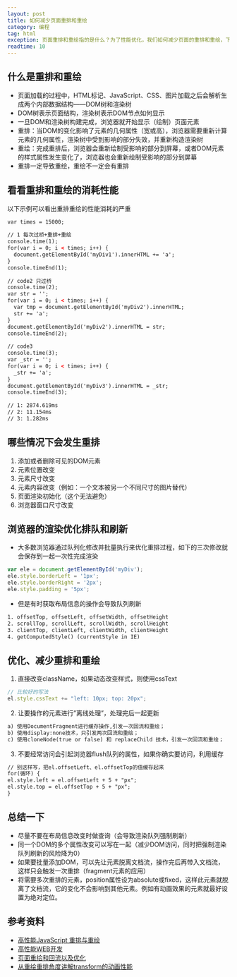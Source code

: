 ```yaml
---
layout: post
title: 如何减少页面重排和重绘
category: 编程
tag: html
exception: 页面重排和重绘指的是什么？为了性能优化，我们如何减少页面的重排和重绘，下面看一看吧
readtime: 10
---
```


## 什么是重排和重绘
* 页面加载的过程中，HTML标记、JavaScript、CSS、图片加载之后会解析生成两个内部数据结构——DOM树和渲染树
* DOM树表示页面结构，渲染树表示DOM节点如何显示
* 一旦DOM和渲染树构建完成，浏览器就开始显示（绘制）页面元素
* 重排：当DOM的变化影响了元素的几何属性（宽或高），浏览器需要重新计算元素的几何属性，渲染树中受到影响的部分失效，并重新构造渲染树
* 重绘：完成重排后，浏览器会重新绘制受影响的部分到屏幕，或者DOM元素的样式属性发生变化了，浏览器也会重新绘制受影响的部分到屏幕
* 重排一定导致重绘，重绘不一定会有重排

## 看看重排和重绘的消耗性能
以下示例可以看出重排重绘的性能消耗的严重
```html
var times = 15000;
 
// 1 每次过桥+重排+重绘
console.time(1);
for(var i = 0; i < times; i++) {
  document.getElementById('myDiv1').innerHTML += 'a';
}
console.timeEnd(1);
 
// code2 只过桥
console.time(2);
var str = '';
for(var i = 0; i < times; i++) {
  var tmp = document.getElementById('myDiv2').innerHTML;
  str += 'a';
}
document.getElementById('myDiv2').innerHTML = str;
console.timeEnd(2);
 
// code3 
console.time(3);
var _str = '';
for(var i = 0; i < times; i++) {
  _str += 'a';
}
document.getElementById('myDiv3').innerHTML = _str;
console.timeEnd(3);
 
// 1: 2874.619ms
// 2: 11.154ms
// 3: 1.282ms
```

## 哪些情况下会发生重排
1. 添加或者删除可见的DOM元素
2. 元素位置改变
3. 元素尺寸改变
4. 元素内容改变（例如：一个文本被另一个不同尺寸的图片替代）
5. 页面渲染初始化（这个无法避免）
6. 浏览器窗口尺寸改变

## 浏览器的渲染优化排队和刷新
* 大多数浏览器通过队列化修改并批量执行来优化重排过程，如下的三次修改就会保存到一起一次性完成渲染
```javascript
var ele = document.getElementById('myDiv');
ele.style.borderLeft = '1px';
ele.style.borderRight = '2px';
ele.style.padding = '5px';
```
* 但是有时获取布局信息的操作会导致队列刷新
```html
1. offsetTop, offsetLeft, offsetWidth, offsetHeight
2. scrollTop, scrollLeft, scrollWidth, scrollHeight
3. clientTop, clientLeft, clientWidth, clientHeight
4. getComputedStyle() (currentStyle in IE)
```

## 优化、减少重排和重绘
1. 直接改变className，如果动态改变样式，则使用cssText
```javascript
// 比较好的写法
el.style.cssText += "left: 10px; top: 20px";
```
2. 让要操作的元素进行”离线处理”，处理完后一起更新
```html
a) 使用DocumentFragment进行缓存操作,引发一次回流和重绘；
b) 使用display:none技术，只引发两次回流和重绘；
c) 使用cloneNode(true or false) 和 replaceChild 技术，引发一次回流和重绘；
```
3. 不要经常访问会引起浏览器flush队列的属性，如果你确实要访问，利用缓存
```html
// 别这样写，把el.offsetLeft、el.offsetTop的值缓存起来
for(循环) {
el.style.left = el.offsetLeft + 5 + "px";
el.style.top = el.offsetTop + 5 + "px";
}
```

## 总结一下
* 尽量不要在布局信息改变时做查询（会导致渲染队列强制刷新）
* 同一个DOM的多个属性改变可以写在一起（减少DOM访问，同时把强制渲染队列刷新的风险降为0）
* 如果要批量添加DOM，可以先让元素脱离文档流，操作完后再带入文档流，这样只会触发一次重排（fragment元素的应用）
* 将需要多次重排的元素，position属性设为absolute或fixed，这样此元素就脱离了文档流，它的变化不会影响到其他元素。例如有动画效果的元素就最好设置为绝对定位。

## 参考资料
* [高性能JavaScript 重排与重绘](http://web.jobbole.com/83164/)
* [高性能WEB开发](https://kb.cnblogs.com/page/64064/)
* [页面重绘和回流以及优化](http://www.css88.com/archives/4996)
* [从重绘重排角度讲解transform的动画性能](https://segmentfault.com/a/1190000008650975)
